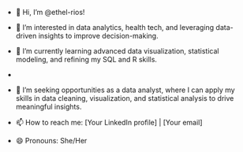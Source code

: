 - 👋 Hi, I’m @ethel-rios!

- 👀 I’m interested in data analytics, health tech, and leveraging data-driven insights to improve decision-making.

- 🌱 I’m currently learning advanced data visualization, statistical modeling, and refining my SQL and R skills.
- 
- 💞️ I’m seeking opportunities as a data analyst, where I can apply my skills in data cleaning, visualization, and statistical analysis to drive meaningful insights.

- 📫 How to reach me: [Your LinkedIn profile] | [Your email]

- 😄 Pronouns: She/Her

